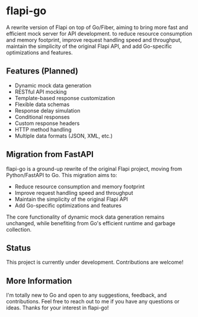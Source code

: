 # flapi-go
A rewrite version of Flapi on top of Go/Fiber, aiming to bring more fast and efficient mock server for API development. to reduce resource consumption and memory footprint, improve request handling speed and throughput, maintain the simplicity of the original Flapi API, and add Go-specific optimizations and features.


## Features (Planned)
- Dynamic mock data generation
- RESTful API mocking
- Template-based response customization
- Flexible data schemas
- Response delay simulation
- Conditional responses
- Custom response headers
- HTTP method handling
- Multiple data formats (JSON, XML, etc.)


## Migration from FastAPI
flapi-go is a ground-up rewrite of the original Flapi project, moving from Python/FastAPI to Go. This migration aims to:

- Reduce resource consumption and memory footprint
- Improve request handling speed and throughput
- Maintain the simplicity of the original Flapi API
- Add Go-specific optimizations and features

The core functionality of dynamic mock data generation remains unchanged, while benefiting from Go's efficient runtime and garbage collection.


## Status
This project is currently under development. Contributions are welcome!


## More Information
I'm totally new to Go and open to any suggestions, feedback, and contributions. Feel free to reach out to me if you have any questions or ideas. Thanks for your interest in flapi-go!
